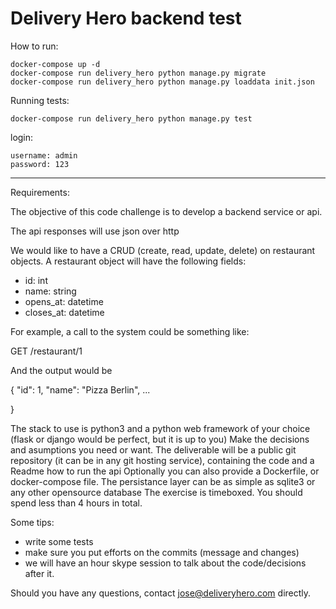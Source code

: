 # Delivery Hero backend test

How to run:

```
docker-compose up -d
docker-compose run delivery_hero python manage.py migrate
docker-compose run delivery_hero python manage.py loaddata init.json
```

Running tests:
```
docker-compose run delivery_hero python manage.py test
```

login:

	username: admin
	password: 123

---

Requirements:


The objective of this code challenge is to develop a backend service or api.

The api responses will use json over http

We would like to have a CRUD (create, read, update, delete) on restaurant objects. A restaurant object will have the following fields:
- id: int
- name: string
- opens_at: datetime
- closes_at: datetime

For example, a call to the system could be something like:

GET /restaurant/1

And the output would be

{
 "id": 1,
 "name": "Pizza Berlin",
  ...

}

The stack to use is python3 and a python web framework of your choice (flask or django would be perfect, but it is up to you)
Make the decisions and asumptions you need or want.
The deliverable will be a public git repository (it can be in any git hosting service), containing the code and a Readme how to run the api
Optionally you can also provide a Dockerfile, or docker-compose file.
The persistance layer can be as simple as sqlite3 or any other opensource database
The exercise is timeboxed. You should spend less than 4 hours in total.

Some tips:
 - write some tests
 - make sure you put efforts on the commits (message and changes)
 - we will have an hour skype session to talk about the code/decisions after it.


Should you have any questions, contact jose@deliveryhero.com directly.
